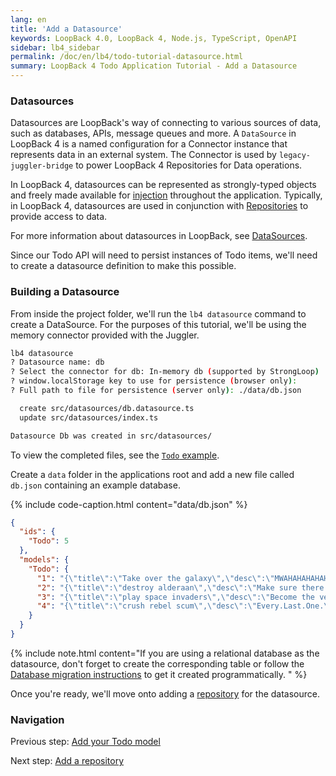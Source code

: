 ```yaml
---
lang: en
title: 'Add a Datasource'
keywords: LoopBack 4.0, LoopBack 4, Node.js, TypeScript, OpenAPI
sidebar: lb4_sidebar
permalink: /doc/en/lb4/todo-tutorial-datasource.html
summary: LoopBack 4 Todo Application Tutorial - Add a Datasource
---
```


### Datasources

Datasources are LoopBack's way of connecting to various sources of data, such as
databases, APIs, message queues and more. A `DataSource` in LoopBack 4 is a
named configuration for a Connector instance that represents data in an external
system. The Connector is used by `legacy-juggler-bridge` to power LoopBack 4
Repositories for Data operations.

In LoopBack 4, datasources can be represented as strongly-typed objects and
freely made available for [injection](../../Dependency-injection.md) throughout
the application. Typically, in LoopBack 4, datasources are used in conjunction
with [Repositories](../../Repositories.md) to provide access to data.

For more information about datasources in LoopBack, see
[DataSources](../../DataSources.md).

Since our Todo API will need to persist instances of Todo items, we'll need to
create a datasource definition to make this possible.

### Building a Datasource

From inside the project folder, we'll run the `lb4 datasource` command to create
a DataSource. For the purposes of this tutorial, we'll be using the memory
connector provided with the Juggler.

```sh
lb4 datasource
? Datasource name: db
? Select the connector for db: In-memory db (supported by StrongLoop)
? window.localStorage key to use for persistence (browser only):
? Full path to file for persistence (server only): ./data/db.json

  create src/datasources/db.datasource.ts
  update src/datasources/index.ts

Datasource Db was created in src/datasources/
```

To view the completed files, see the
[`Todo` example](https://github.com/strongloop/loopback-next/tree/master/examples/todo/src/datasources).

Create a `data` folder in the applications root and add a new file called
`db.json` containing an example database.

{% include code-caption.html content="data/db.json" %}

```json
{
  "ids": {
    "Todo": 5
  },
  "models": {
    "Todo": {
      "1": "{\"title\":\"Take over the galaxy\",\"desc\":\"MWAHAHAHAHAHAHAHAHAHAHAHAHAMWAHAHAHAHAHAHAHAHAHAHAHAHA\",\"id\":1}",
      "2": "{\"title\":\"destroy alderaan\",\"desc\":\"Make sure there are no survivors left!\",\"id\":2}",
      "3": "{\"title\":\"play space invaders\",\"desc\":\"Become the very best!\",\"id\":3}",
      "4": "{\"title\":\"crush rebel scum\",\"desc\":\"Every.Last.One.\",\"id\":4}"
    }
  }
}
```

{% include note.html content="If you are using a relational database as the
datasource, don't forget to create the corresponding table or follow the
[Database migration instructions](https://loopback.io/doc/en/lb4/Database-migrations.html) to get it created programmatically.
" %}

Once you're ready, we'll move onto adding a
[repository](todo-tutorial-repository.md) for the datasource.

### Navigation

Previous step: [Add your Todo model](todo-tutorial-model.md)

Next step: [Add a repository](todo-tutorial-repository.md)
